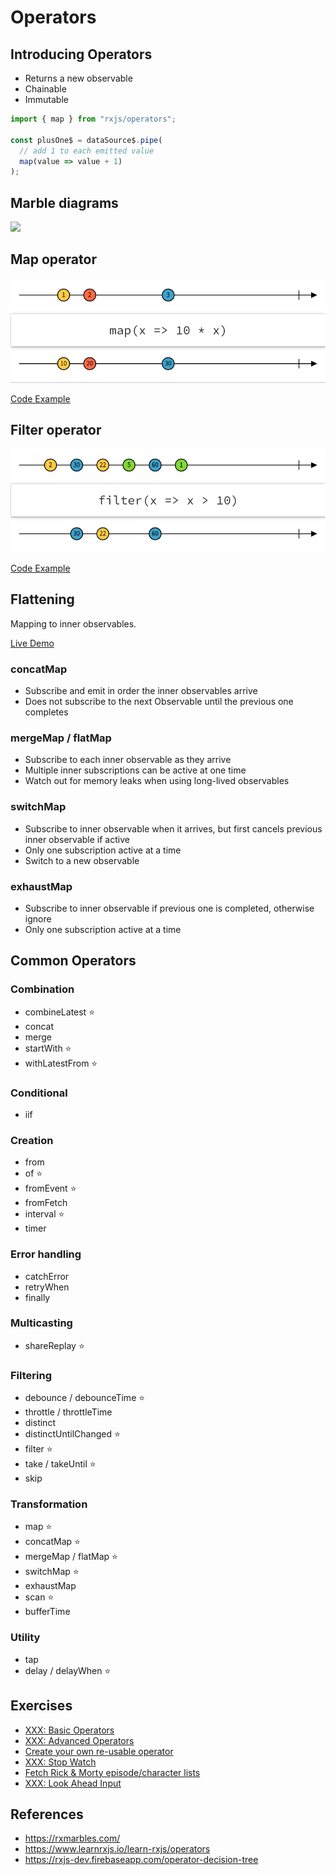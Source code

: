 # Operators

## Introducing Operators

- Returns a new observable
- Chainable
- Immutable

```js
import { map } from "rxjs/operators";

const plusOne$ = dataSource$.pipe(
  // add 1 to each emitted value
  map(value => value + 1)
);
```

## Marble diagrams

![](https://rxjs-dev.firebaseapp.com/assets/images/guide/marble-diagram-anatomy.svg)

## Map operator

![](images/marble_map.png)

[Code Example](https://codesandbox.io/s/rxjs-operators-map-example-evsxe)

## Filter operator

![](images/marble_filter.png)

[Code Example](https://codesandbox.io/s/rxjs-operators-filter-example-evsxe)

## Flattening

Mapping to inner observables.

[Live Demo](https://codesandbox.io/s/rxjs-fundamentals-flattening-demos-nfxgh)

### concatMap

- Subscribe and emit in order the inner observables arrive
- Does not subscribe to the next Observable until the previous one completes

### mergeMap / flatMap

- Subscribe to each inner observable as they arrive
- Multiple inner subscriptions can be active at one time
- Watch out for memory leaks when using long-lived observables

### switchMap

- Subscribe to inner observable when it arrives, but first cancels previous inner observable if active
- Only one subscription active at a time
- Switch to a new observable

### exhaustMap

- Subscribe to inner observable if previous one is completed, otherwise ignore
- Only one subscription active at a time

## Common Operators

### Combination

- combineLatest ⭐️
- concat
- merge
- startWith ⭐️
- withLatestFrom ⭐️

### Conditional

- iif

### Creation

- from
- of ⭐️
- fromEvent ⭐️
- fromFetch
- interval ⭐️
- timer

### Error handling

- catchError
- retryWhen
- finally

### Multicasting

- shareReplay ⭐️

### Filtering

- debounce / debounceTime ⭐️
- throttle / throttleTime
- distinct
- distinctUntilChanged ⭐️
- filter ⭐️
- take / takeUntil ⭐️
- skip

### Transformation

- map ⭐️
- concatMap ⭐️
- mergeMap / flatMap ⭐️
- switchMap ⭐️
- exhaustMap
- scan ⭐️
- bufferTime

### Utility

- tap
- delay / delayWhen ⭐️

## Exercises

- [XXX: Basic Operators](https://codesandbox.io/s/rxjs-fundamentals-exercise-6-basic-operators-eprth)
- [XXX: Advanced Operators](https://codesandbox.io/s/rxjs-fundamentals-exercise-6-basic-operators-eprth)
- [Create your own re-usable operator](https://codesandbox.io/s/rxjs-fundamentals-exercise-9-reusable-operators-yjjew)
- [XXX: Stop Watch]()
- [Fetch Rick & Morty episode/character lists](https://codesandbox.io/s/rxjs-fundamentals-exercise-8-fetch-episodes-hkegs)
- [XXX: Look Ahead Input]()

## References

- https://rxmarbles.com/
- https://www.learnrxjs.io/learn-rxjs/operators
- https://rxjs-dev.firebaseapp.com/operator-decision-tree
